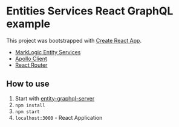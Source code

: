 # Entities Services React GraphQL example
This project was bootstrapped with [Create React App](https://github.com/facebook/create-react-app).

- [MarkLogic Entity Services](https://docs.marklogic.com/guide/entity-services/getting-started)
- [Apollo Client](https://www.apollographql.com/docs/react/)
- [React Router](https://reacttraining.com/react-router/web/guides/quick-start)

## How to use

1. Start with [entity-graphql-server](https://github.com/brucean52/entity-graphql-server)
2. `npm install`
3. `npm start`
3. `localhost:3000` - React Application

